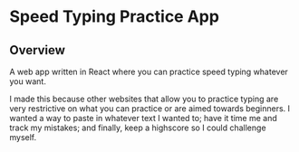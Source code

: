 # Speed Typing Practice App

## Overview

A web app written in React where you can practice speed typing whatever you want.

I made this because other websites that allow you to practice typing are very restrictive on what you can practice or are aimed towards beginners.
I wanted a way to paste in whatever text I wanted to; have it time me and track my mistakes; and finally, keep a highscore so I could challenge myself.
